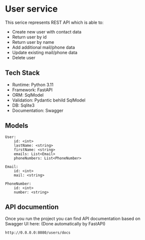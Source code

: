 # User service

This serice represents REST API which is able to:

- Create new user with contact data
- Return user by id
- Return user by name
- Add additional mail/phone data
- Update existing mail/phone data
- Delete user

## Tech Stack

- Runtime: Python 3.11
- Framework: FastAPI
- ORM: SqlModel
- Validation: Pydantic behild SqlModel
- DB: Sqlite3
- Documentation: Swagger

## Models

```
User:
    id: <int>
    lastName: <string>
    firstName: <string>
    emails: List<Email>
    phoneNumbers: List<PhoneNumber>

Email:
    id: <int>
    mail: <string>
    
PhoneNumber:
    id: <int>
    number: <string>
```

## API documention

Once you run the project you can find API documentation based on Swagger UI here: (Done automatically by FastAPI)

`http://0.0.0.0:8080/users/docs`
